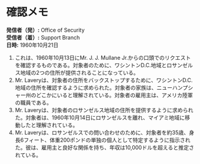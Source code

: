# 確認メモ

**発信者（発）:** Office of Security  
**受信者（着）:** Support Branch  
**日時:** 1960年10月21日  

1. これは、1960年10月13日にMr. J. J. Mullane Jr.からの口頭でのリクエストを確認するものである。対象者のために、ワシントンD.C.地域とロサンゼルス地域の2つの住所が提供されることになっている。  
2. Mr. Laveryは、対象者の住所をバックストップするために、ワシントンD.C.地域の住所を確認するように求められた。対象者の家族は、ニューハンプシャー州のどこかにいると理解されている。対象者の雇用主は、アメリカ陸軍の職員である。  
3. Mr. Laveryは、対象者のロサンゼルス地域の住所を提供するように求められた。対象者は、1960年10月14日にロサンゼルスを離れ、マイアミ地域に移動したと理解されている。  
4. Mr. Laveryは、ロサンゼルスでの問い合わせのために、対象者を約35歳、身長6フィート、体重200ポンドの単独の個人として特定するように指示された。彼は、雇用主と良好な関係を持ち、年収は10,000ドルを超えると推定されている。